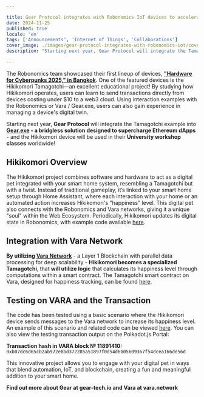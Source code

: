 ```yaml
---

title: Gear Protocol integrates with Robonomics IoT devices to accelerate usage and education of Blockchain technology
date: 2024-11-25
published: true
locale: 'en'
tags: ['Announcements', 'Internet of Things', 'Collaborations']
cover_image: ./images/gear-protocol-integrates-with-robonomics-iot/cover.webp
description: "Starting next year, Gear Protocol will integrate the Tamagotchi example into Gear.exe - a bridgless solution designed to supercharge Ethereum dApps -  and the Hikikomori device will be used in their University workshop classes worldwide!"

---
```


The Robonomics team showcased their first lineup of devices, **["Hardware for Cyberpunks 2025," in Bangkok](https://x.com/AIRA_Robonomics/status/1856724439439913110)**. One of the featured devices is the Hikikomori Tamagotchi—an excellent educational project! By studying how Hikikomori operates, users can learn to send transactions directly from devices costing under $10 to a web3 cloud. Using interaction examples with the Robonomics or Vara / Gear.exe, users can also gain experience in managing a device's digital twin.

Starting next year, **Gear Protocol** will integrate the Tamagotchi example into **[Gear.exe](https://gear-tech.io/gear-exe) - a bridgless solution designed to supercharge Ethereum dApps** -  and the Hikikomori device will be used in their **University workshop classes** worldwide!

## Hikikomori Overview

The Hikikomori project combines software and hardware to act as a digital pet integrated with your smart home system, resembling a Tamagotchi but with a twist. Instead of traditional gameplay, it’s linked to your smart home setup through Home Assistant, where each interaction with your home or an automated action increases Hikikomori's "happiness" level. This digital pet also connects with the Robonomics and Vara networks, giving it a unique "soul" within the Web Ecosystem. Periodically, Hikikomori updates its digital state in Robonomics, with example code available [here](https://github.com/airalab/hikikomori-tamagotchi/tree/only-robonomics/main).

## Integration with Vara Network

**By utilizing [Vara Network](https://vara.network)** - a Layer 1 Blockchain with parallel data processing for deep scalability - **Hikikomori becomes a specialized Tamagotchi**, that **will utilize logic** that calculates its happiness level through computations within a smart contract. The Tamagotchi smart contract on Vara, designed for happiness tracking, can be found [here](https://idea.gear-tech.io/programs/0x8e5f2de1fea16db5a65d4e64bca1f8a709585853749b3572ff15487db2146771?node=wss%3A%2F%2Ftestnet.vara.network).

## Testing on VARA and the Transaction

The code has been tested using a basic scenario where the Hikikomori device sends messages to the Vara network to increase its happiness level. An example of this scenario and related code can be viewed [here](https://github.com/airalab/hikikomori-tamagotchi/tree/main/main). You can also view the testing transaction output on the Polkadot.js Portal: 

**Transaction hash in VARA block № 11891410:**
`0xb07dc6d65cb2ab972e8bd372285a51897f0d54d6b05609367f54dcea166de56d`

This innovative project allows you to engage with your digital pet in ways that blend automation, IoT, and blockchain, creating a fun and meaningful addition to your smart home.

**Find out more about Gear at gear-tech.io and Vara at vara.network**